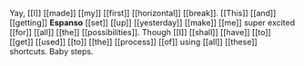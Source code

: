 Yay, [[I]] [[made]] [[my]] [[first]] [[horizontal]] [[break]]. [[This]] [[and]] [[getting]] **Espanso** [[set]] [[up]] [[yesterday]] [[make]] [[me]] super excited [[for]] [[all]] [[the]] [[possibilities]]. Though [[I]] [[shall]] [[have]] [[to]] [[get]] [[used]] [[to]] [[the]] [[process]] [[of]] using [[all]] [[these]] shortcuts. Baby steps.
